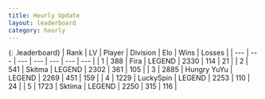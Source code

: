 ```yaml
---
title: Hourly Update
layout: leaderboard
category: hourly
---
```


{: .leaderboard}
| Rank | LV | Player | Division | Elo | Wins | Losses |
| --- | --- | --- | --- | --- | --- | --- |
| <span data-change="0">1</span> | 388 | <span title="ID: 418447">Fira</span> | LEGEND | <span data-change="0">2330</span> | <span data-change="0">114</span> | <span data-change="0">21</span> |
| <span data-change="0">2</span> | 541 | <span title="ID: 402846">Skitma</span> | LEGEND | <span data-change="-26">2302</span> | <span data-change="2">361</span> | <span data-change="2">105</span> |
| <span data-change="0">3</span> | 2885 | <span title="ID: 164871">Hungry YuYu</span> | LEGEND | <span data-change="0">2269</span> | <span data-change="0">451</span> | <span data-change="0">159</span> |
| <span data-change="0">4</span> | 1229 | <span title="ID: 498412">LuckySpin</span> | LEGEND | <span data-change="0">2253</span> | <span data-change="0">110</span> | <span data-change="0">24</span> |
| <span data-change="0">5</span> | 1723 | <span title="ID: 353063">Sktima</span> | LEGEND | <span data-change="0">2250</span> | <span data-change="0">315</span> | <span data-change="0">116</span> |